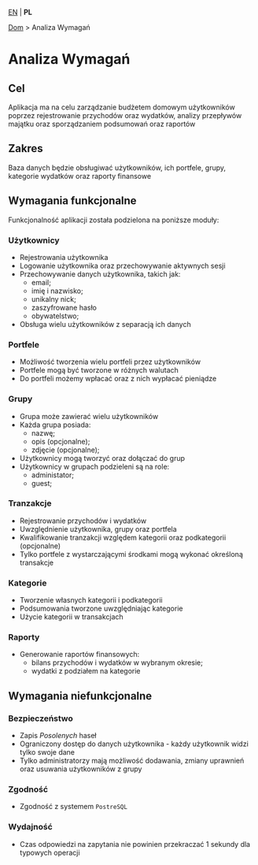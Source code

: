 [EN](../eng/REQUIREMENTS_ANALYSIS.md) | **PL**

[Dom](./PRZECZYTAJMNIE.md) > Analiza Wymagań

# Analiza Wymagań

## Cel

Aplikacja ma na celu zarządzanie budżetem domowym użytkowników poprzez rejestrowanie przychodów oraz wydatków, analizy przepływów majątku oraz sporządzaniem podsumowań oraz raportów

## Zakres

Baza danych będzie obsługiwać użytkowników, ich portfele, grupy, kategorie wydatków oraz raporty finansowe

## Wymagania funkcjonalne

Funkcjonalność aplikacji została podzielona na poniższe moduły:

### Użytkownicy

- Rejestrowania użytkownika
- Logowanie użytkownika oraz przechowywanie aktywnych sesji
- Przechowywanie danych użytkownika, takich jak:
  - email;
  - imię i nazwisko;
  - unikalny nick;
  - zaszyfrowane hasło
  - obywatelstwo;
- Obsługa wielu użytkowników z separacją ich danych

### Portfele

- Możliwość tworzenia wielu portfeli przez użytkowników
- Portfele mogą być tworzone w różnych walutach
- Do portfeli możemy wpłacać oraz z nich wypłacać pieniądze

### Grupy

- Grupa może zawierać wielu użytkowników
- Każda grupa posiada:
  - nazwę;
  - opis (opcjonalne);
  - zdjęcie (opcjonalne);
- Użytkownicy mogą tworzyć oraz dołączać do grup
- Użytkownicy w grupach podzieleni są na role:
  - administator;
  - guest;

### Tranzakcje

- Rejestrowanie przychodów i wydatków
- Uwzględnienie użytkownika, grupy oraz portfela
- Kwalifikowanie tranzakcji względem kategorii oraz podkategorii (opcjonalne)
- Tylko portfele z wystarczającymi środkami mogą wykonać określoną transakcje

### Kategorie

- Tworzenie własnych kategorii i podkategorii
- Podsumowania tworzone uwzględniając kategorie
- Użycie kategorii w transakcjach

### Raporty

- Generowanie raportów finansowych:
  - bilans przychodów i wydatków w wybranym okresie;
  - wydatki z podziałem na kategorie

## Wymagania niefunkcjonalne

### Bezpieczeństwo

- Zapis *Posolenych* haseł
- Ograniczony dostęp do danych użytkownika - każdy użytkownik widzi tylko swoje dane
- Tylko administratorzy mają możliwość dodawania, zmiany uprawnień oraz usuwania użytkowników z grupy

### Zgodność
- Zgodność z systemem `PostreSQL`

### Wydajność
- Czas odpowiedzi na zapytania nie powinien przekraczać 1 sekundy dla typowych operacji